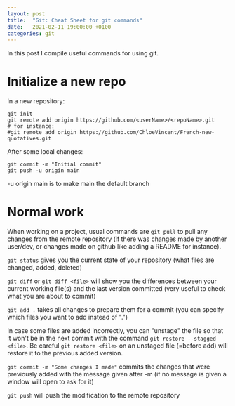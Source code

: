 ```yaml
---
layout: post
title:  "Git: Cheat Sheet for git commands"
date:   2021-02-11 19:00:00 +0100
categories: git
---
```


In this post I compile useful commands for using git.

# Initialize a new repo

In a new repository: 
```
git init
git remote add origin https://github.com/<userName>/<repoName>.git
# for instance: 
#git remote add origin https://github.com/ChloeVincent/French-new-quotatives.git
```
After some local changes: 
```
git commit -m "Initial commit"
git push -u origin main
```
-u origin main is to make main the default branch

# Normal work

When working on a project, usual commands are `git pull` to pull any changes from the remote repository (if there was changes made by another user/dev, or changes made on github like adding a README for instance).

`git status` gives you the current state of your repository (what files are changed, added, deleted)

`git diff` or `git diff <file>` will show you the differences between your current working file(s) and the last version committed (very useful to check what you are about to commit)

`git add .` takes all changes to prepare them for a commit (you can specify which files you want to add instead of ".")

In case some files are added incorrectly, you can "unstage" the file so that it won't be in the next commit with the command `git restore --stagged <file>`. Be careful `git restore <file>` on an unstaged file (=before add) will restore it to the previous added version.

`git commit -m "Some changes I made"` commits the changes that were previously added with the message given after -m (if no message is given a window will open to ask for it) 

`git push` will push the modification to the remote repository
